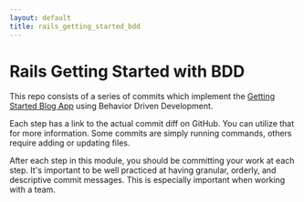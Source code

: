 ```yaml
---
layout: default
title: rails_getting_started_bdd
---
```



# Rails Getting Started with BDD

This repo consists of a series of commits which implement the [Getting Started Blog App](http://guides.rubyonrails.org/getting_started.html#creating-a-new-rails-project) using Behavior Driven Development.

Each step has a link to the actual commit diff on GitHub.  You can utilize that for more information.  Some commits are simply running commands, others require adding or updating files.

After each step in this module, you should be committing your work at each step.  It's important to be well practiced at having granular, orderly, and descriptive commit messages. This is especially important when working with a team.